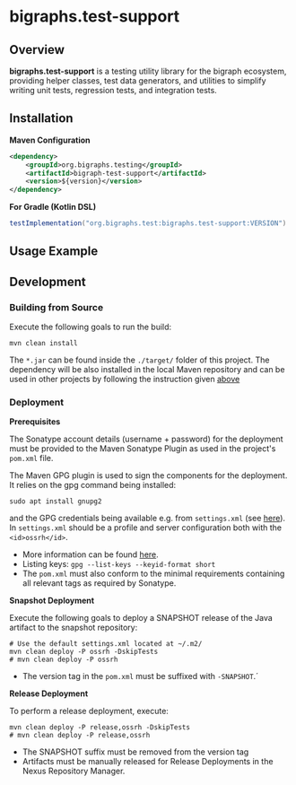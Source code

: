 # bigraphs.test-support

## Overview

**bigraphs.test-support** is a testing utility library for the bigraph ecosystem, providing helper classes, test data generators, and utilities to simplify writing unit tests, regression tests, and integration tests.

## Installation

**Maven Configuration**

```xml
<dependency>
    <groupId>org.bigraphs.testing</groupId>
    <artifactId>bigraph-test-support</artifactId>
    <version>${version}</version>
</dependency>
```

**For Gradle (Kotlin DSL)**

```groovy
testImplementation("org.bigraphs.test:bigraphs.test-support:VERSION")
```

## Usage Example

## Development

### Building from Source

Execute the following goals to run the build:
```shell
mvn clean install
```
The `*.jar` can be found inside the `./target/` folder of this project.
The dependency will be also installed in the local Maven repository and
can be used in other projects by following the instruction given [above](#Usage)

### Deployment

**Prerequisites**

The Sonatype account details (username + password) for the deployment must be provided to the
Maven Sonatype Plugin as used in the project's `pom.xml` file.

The Maven GPG plugin is used to sign the components for the deployment.
It relies on the gpg command being installed:
```shell
sudo apt install gnupg2
```

and the GPG credentials being available e.g. from `settings.xml` (see [here](https://central.sonatype.org/publish/publish-maven/)).
In `settings.xml` should be a profile and server configuration both with the `<id>ossrh</id>`.

- More information can be found [here](https://central.sonatype.org/publish/requirements/gpg/).
- Listing keys: `gpg --list-keys --keyid-format short`
- The `pom.xml` must also conform to the minimal requirements containing all relevant tags as required by Sonatype.

**Snapshot Deployment**

Execute the following goals to deploy a SNAPSHOT release of the Java artifact to the snapshot repository:

```shell
# Use the default settings.xml located at ~/.m2/
mvn clean deploy -P ossrh -DskipTests
# mvn clean deploy -P ossrh
```

- The version tag in the `pom.xml` must be suffixed with `-SNAPSHOT`.´

**Release Deployment**

To perform a release deployment, execute:
```shell
mvn clean deploy -P release,ossrh -DskipTests
# mvn clean deploy -P release,ossrh
```
- The SNAPSHOT suffix must be removed from the version tag
- Artifacts must be manually released for Release Deployments in the Nexus Repository Manager.
